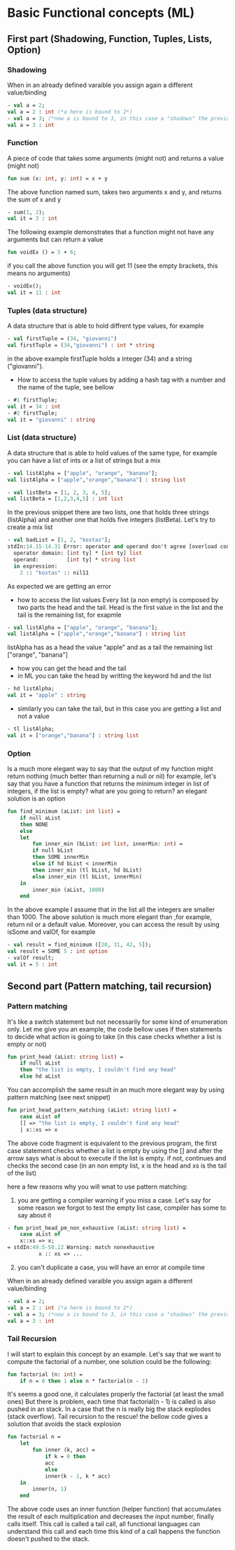 # Basic Functional concepts (ML)
## First part (Shadowing, Function, Tuples, Lists, Option)

### Shadowing
When in an already defined varaible you assign again a different value/binding
```sml
- val a = 2;
val a = 2 : int (*a here is bound to 2*)
- val a = 3; (*now a is bound to 3, in this case a "shadows" the previous binding*)
val a = 3 : int
```
### Function
A piece of code that takes some arguments (might not) and returns a value (might not)
```sml
fun sum (x: int, y: int) = x + y
```
The above function named sum, takes two arguments x and y, and returns 
the sum of x and y
```sml
- sum(1, 2);
val it = 3 : int
```

The following example demonstrates that a function might not have any arguments
but can return a value
```sml
fun voidEx () = 5 + 6;	
```
if you call the above function you will get 11 (see the empty brackets, this means no arguments)
```sml
- voidEx();
val it = 11 : int
```
### Tuples (data structure)
A data structure that is able to hold diffrent type values, for example
```sml
- val firstTuple = (34, "giovanni")
val firstTuple = (34,"giovanni") : int * string
```
in the above example firstTuple holds a integer (34) and a string ("giovanni").
 - How to access the tuple values
by adding a hash tag with a number and the name of the tuple, see bellow
```sml
- #1 firstTuple;
val it = 34 : int
- #2 firstTuple;
val it = "giovanni" : string
```
### List (data structure)
A data structure that is able to hold values of the same type, for example you can have a list of ints or a list of strings but a mix
```sml
- val listAlpha = ["apple", "orange", "banana"];
val listAlpha = ["apple","orange","banana"] : string list

- val listBeta = [1, 2, 3, 4, 5];
val listBeta = [1,2,3,4,5] : int list
```
In the previous snippet there are two lists, one that holds three strings (listAlpha) and another one that holds five integers (listBeta).
Let's try to create a mix list
```sml
- val badList = [1, 2, "kostas"];
stdIn:14.15-14.31 Error: operator and operand don't agree [overload conflict]
  operator domain: [int ty] * [int ty] list
  operand:         [int ty] * string list
  in expression:
    2 :: "kostas" :: nil11
```
As expected we are getting an error

 - how to access the list values
Every list (a non empty) is composed by two parts the head and the tail.
Head is the first value in the list and the tail is the remaining list,
for exapmle 
```sml
- val listAlpha = ["apple", "orange", "banana"];
val listAlpha = ["apple","orange","banana"] : string list
```
listAlpha has as a head the value "apple" and as a tail the remaining list ["orange", "banana"] 
 - how you can get the head and the tail
 - in ML you can take the head by writting the keyword hd and the list
 ```sml
 - hd listAlpha;
val it = "apple" : string
 ```
 - similarly you can take the tail, but in this case you are getting a list
and not a value
```sml
- tl listAlpha;
val it = ["orange","banana"] : string list
```
### Option 
Is a much more elegant way to say that the output of my function might return nothing (much better than returning a null or nil)
for example, let's say that you have a function that returns the minimum integer in list of integers, if the list is empty? what are you going to return? an elegant solution is an option 
```sml
fun find_minimum (aList: int list) =
    if null aList
    then NONE
    else	
	let
	    fun inner_min (bList: int list, innerMin: int) =
		if null bList
		then SOME innerMin
		else if hd bList < innerMin
		then inner_min (tl bList, hd bList)
		else inner_min (tl bList, innerMin) 		   
	in
	    inner_min (aList, 1000)
	end
```
In the above example I assume that in the list all the integers are smaller than 1000. The above solution is much more elegant than ,for example, return nil or a default value. Moreover, you can access the result by using isSome and valOf, for example
```sml
- val result = find_minimum ([20, 31, 42, 5]);
val result = SOME 5 : int option
- valOf result;
val it = 5 : int
```
## Second part (Pattern matching, tail recursion)

### Pattern matching
It's like a switch statement but not necessarily for some kind of enumeration only.
Let me give you an example, the code bellow uses if then statements to decide what action is going to take (in this case checks whether a list is empty or not)
```sml
fun print_head (aList: string list) =
    if null aList
    then "the list is empty, I couldn't find any head"
    else hd aList
```
You can accomplish the same result in an much more elegant way by using pattern matching (see next snippet)
```sml
fun print_head_pattern_matching (aList: string list) =
    case aList of
	[] => "the list is empty, I couldn't find any head"
	| x::xs => x
```
The above code fragment is equivalent to the previous program, the first case statement checks whether a list is empty by using the [] and after the arrow says what is about to execute if the list is empty.
if not, continues and checks the second case (in an non empty list, x is the head and xs is the tail of the list)

here a few reasons why you will wnat to use pattern matching:
1. you are getting a compiler warning if you miss a case. Let's say for some reason we forgot to test the empty list case, compiler has some to say about it
```sml
- fun print_head_pm_non_exhaustive (aList: string list) =
    case aList of
	x::xs => x;
= stdIn:49.5-50.12 Warning: match nonexhaustive
          x :: xs => ...
```
2. you can't duplicate a case, you will have an error at compile time

When in an already defined varaible you assign again a different value/binding
```sml
- val a = 2;
val a = 2 : int (*a here is bound to 2*)
- val a = 3; (*now a is bound to 3, in this case a "shadows" the previous binding*)
val a = 3 : int
```
### Tail Recursion
I will start to explain this concept by an example.
Let's say that we want to compute the factorial of a number, one solution
could be the following:
```sml
fun factorial (n: int) =
    if n = 0 then 1 else n * factorial(n - 1)
```
It's seems a good one, it calculates properly the factorial (at least the small ones)
But there is problem, each time that factorial(n - 1) is called is also pushed in an stack. In a case that the n is really big the stack explodes (stack overflow). Tail recursion to the rescue! the bellow code gives a solution that avoids the stack explosion

```sml
fun factorial n =
    let
	    fun inner (k, acc) =
	        if k = 0 then
		    acc
	        else
		    inner(k - 1, k * acc)
    in
	    inner(n, 1)
    end    
```
The above code uses an inner function (helper function) that accumulates the result of each multiplication and decreases the input number, finally calls itself. This call is called a tail call, all functional languages can understand this call and each time this kind of a call happens the function doesn't pushed to the stack.
